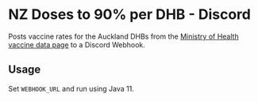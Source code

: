 # NZ Doses to 90% per DHB - Discord

Posts vaccine rates for the Auckland DHBs from the [Ministry of Health vaccine data page](https://www.health.govt.nz/our-work/diseases-and-conditions/covid-19-novel-coronavirus/covid-19-data-and-statistics/covid-19-vaccine-data) to a Discord Webhook.

## Usage

Set `WEBHOOK_URL` and run using Java 11.
